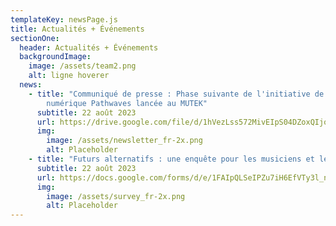 ```yaml
---
templateKey: newsPage.js
title: Actualités + Événements
sectionOne:
  header: Actualités + Événements
  backgroundImage:
    image: /assets/team2.png
    alt: ligne hoverer
  news:
    - title: "Communiqué de presse : Phase suivante de l'initiative de littératie
        numérique Pathwaves lancée au MUTEK"
      subtitle: 22 août 2023
      url: https://drive.google.com/file/d/1hVezLss572MivEIpS04DZoxQIjoA7PA9/view
      img:
        image: /assets/newsletter_fr-2x.png
        alt: Placeholder
    - title: "Futurs alternatifs : une enquête pour les musiciens et les créatifs"
      subtitle: 22 août 2023
      url: https://docs.google.com/forms/d/e/1FAIpQLSeIPZu7iH6EfVTy3l_nw9RMuXnKjlcVii-FfalYsRLILlGl0w/viewform
      img:
        image: /assets/survey_fr-2x.png
        alt: Placeholder
---
```

